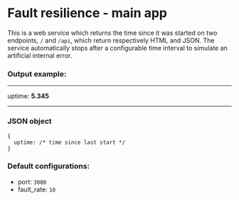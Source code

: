 # Fault resilience - main app
This is a web service which returns the time since it was started on two endpoints, `/` and `/api`, which return respectively HTML and JSON. The service automatically stops after a configurable time interval to simulate an artificial internal error.


### Output example:

------
uptime: **5.345**

-----

### JSON object
```
{
  uptime: /* time since last start */
}
```

### Default configurations:
- port: `3000`
- fault_rate: `10`
